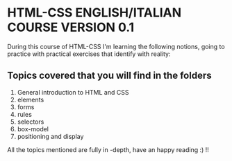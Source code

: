 # HTML-CSS ENGLISH/ITALIAN COURSE VERSION 0.1

During this course of HTML-CSS I'm learning the following notions, going to practice with practical exercises that identify with reality:

## Topics covered that you will find in the folders

1.  General introduction to HTML and CSS
2.  elements
3.  forms
4.  rules
5.  selectors
6.  box-model 
7.  positioning and display


All the topics mentioned are fully in -depth, have an happy reading :) !!
